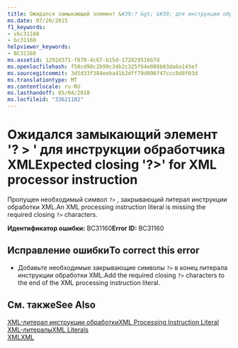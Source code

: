 ```yaml
---
title: Ожидался замыкающий элемент &#39;? &gt; &#39; для инструкции обработчика XML
ms.date: 07/20/2015
f1_keywords:
- vbc31160
- bc31160
helpviewer_keywords:
- BC31160
ms.assetid: 1292d371-f870-4c67-b15d-172829516b7d
ms.openlocfilehash: f58cd98c2b99c34b2c325f64e088b03da6a143ef
ms.sourcegitcommit: 3d5d33f384eeba41b2dff79d096f47ccc8d8f03d
ms.translationtype: MT
ms.contentlocale: ru-RU
ms.lasthandoff: 05/04/2018
ms.locfileid: "33621102"
---
```

# <a name="expected-closing-39gt39-for-xml-processor-instruction"></a><span data-ttu-id="8001a-102">Ожидался замыкающий элемент &#39;? &gt; &#39; для инструкции обработчика XML</span><span class="sxs-lookup"><span data-stu-id="8001a-102">Expected closing &#39;?&gt;&#39; for XML processor instruction</span></span>
<span data-ttu-id="8001a-103">Пропущен необходимый символ `?>` , закрывающий литерал инструкции обработки XML.</span><span class="sxs-lookup"><span data-stu-id="8001a-103">An XML processing instruction literal is missing the required closing `?>` characters.</span></span>  
  
 <span data-ttu-id="8001a-104">**Идентификатор ошибки:** BC31160</span><span class="sxs-lookup"><span data-stu-id="8001a-104">**Error ID:** BC31160</span></span>  
  
## <a name="to-correct-this-error"></a><span data-ttu-id="8001a-105">Исправление ошибки</span><span class="sxs-lookup"><span data-stu-id="8001a-105">To correct this error</span></span>  
  
-   <span data-ttu-id="8001a-106">Добавьте необходимые закрывающие символы `?>` в конец литерала инструкции обработки XML.</span><span class="sxs-lookup"><span data-stu-id="8001a-106">Add the required closing `?>` characters to the end of the XML processing instruction literal.</span></span>  
  
## <a name="see-also"></a><span data-ttu-id="8001a-107">См. также</span><span class="sxs-lookup"><span data-stu-id="8001a-107">See Also</span></span>  
 [<span data-ttu-id="8001a-108">XML-литерал инструкции обработки</span><span class="sxs-lookup"><span data-stu-id="8001a-108">XML Processing Instruction Literal</span></span>](../../visual-basic/language-reference/xml-literals/xml-processing-instruction-literal.md)  
 [<span data-ttu-id="8001a-109">XML-литералы</span><span class="sxs-lookup"><span data-stu-id="8001a-109">XML Literals</span></span>](../../visual-basic/language-reference/xml-literals/index.md)  
 [<span data-ttu-id="8001a-110">XML</span><span class="sxs-lookup"><span data-stu-id="8001a-110">XML</span></span>](../../visual-basic/programming-guide/language-features/xml/index.md)
